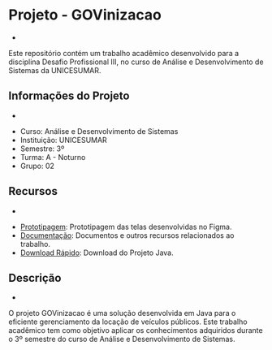 # Projeto - GOVinizacao
-
Este repositório contém um trabalho acadêmico desenvolvido para a disciplina Desafio Profissional III, no curso de Análise e Desenvolvimento de Sistemas da UNICESUMAR.
## Informações do Projeto
-
* Curso: Análise e Desenvolvimento de Sistemas
* Instituição: UNICESUMAR
* Semestre: 3º
* Turma: A - Noturno
* Grupo: 02
## Recursos
-
* [Prototipagem](https://bit.ly/GOVinicao): Prototipagem das telas desenvolvidas no Figma.
* [Documentação](http://example.net/): Documentos e outros recursos relacionados ao trabalho.
* [Download Rápido](http://example.net/): Download do Projeto Java.
## Descrição
-
O projeto GOVinizacao é uma solução desenvolvida em Java para o eficiente gerenciamento da locação de veículos públicos. Este trabalho acadêmico tem como objetivo aplicar os conhecimentos adquiridos durante o 3º semestre do curso de Análise e Desenvolvimento de Sistemas.
